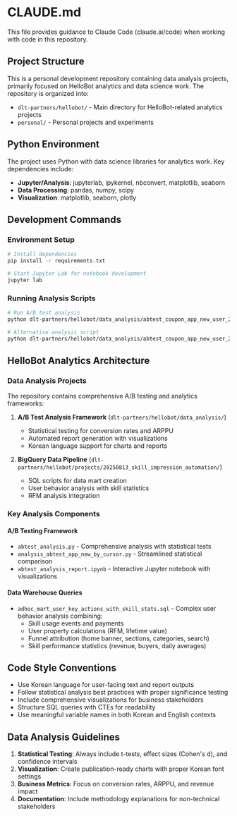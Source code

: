 # CLAUDE.md

This file provides guidance to Claude Code (claude.ai/code) when working with code in this repository.

## Project Structure

This is a personal development repository containing data analysis projects, primarily focused on HelloBot analytics and data science work. The repository is organized into:

- `dlt-partners/hellobot/` - Main directory for HelloBot-related analytics projects
- `personal/` - Personal projects and experiments

## Python Environment

The project uses Python with data science libraries for analytics work. Key dependencies include:

- **Jupyter/Analysis**: jupyterlab, ipykernel, nbconvert, matplotlib, seaborn
- **Data Processing**: pandas, numpy, scipy
- **Visualization**: matplotlib, seaborn, plotly

## Development Commands

### Environment Setup

```bash
# Install dependencies
pip install -r requirements.txt

# Start Jupyter Lab for notebook development
jupyter lab
```

### Running Analysis Scripts

```bash
# Run A/B test analysis
python dlt-partners/hellobot/data_analysis/abtest_coupon_app_new_user_20250808/abtest_analysis.py

# Alternative analysis script
python dlt-partners/hellobot/data_analysis/abtest_coupon_app_new_user_20250808/analysis_abtest_app_new_by_cursor.py
```

## HelloBot Analytics Architecture

### Data Analysis Projects

The repository contains comprehensive A/B testing and analytics frameworks:

1. **A/B Test Analysis Framework** (`dlt-partners/hellobot/data_analysis/`)

   - Statistical testing for conversion rates and ARPPU
   - Automated report generation with visualizations
   - Korean language support for charts and reports

2. **BigQuery Data Pipeline** (`dlt-partners/hellobot/projects/20250813_skill_impression_automation/`)
   - SQL scripts for data mart creation
   - User behavior analysis with skill statistics
   - RFM analysis integration

### Key Analysis Components

#### A/B Testing Framework

- `abtest_analysis.py` - Comprehensive analysis with statistical tests
- `analysis_abtest_app_new_by_cursor.py` - Streamlined statistical comparison
- `abtest_analysis_report.ipynb` - Interactive Jupyter notebook with visualizations

#### Data Warehouse Queries

- `adhoc_mart_user_key_actions_with_skill_stats.sql` - Complex user behavior analysis combining:
  - Skill usage events and payments
  - User property calculations (RFM, lifetime value)
  - Funnel attribution (home banner, sections, categories, search)
  - Skill performance statistics (revenue, buyers, daily averages)

## Code Style Conventions

- Use Korean language for user-facing text and report outputs
- Follow statistical analysis best practices with proper significance testing
- Include comprehensive visualizations for business stakeholders
- Structure SQL queries with CTEs for readability
- Use meaningful variable names in both Korean and English contexts

## Data Analysis Guidelines

1. **Statistical Testing**: Always include t-tests, effect sizes (Cohen's d), and confidence intervals
2. **Visualization**: Create publication-ready charts with proper Korean font settings
3. **Business Metrics**: Focus on conversion rates, ARPPU, and revenue impact
4. **Documentation**: Include methodology explanations for non-technical stakeholders

